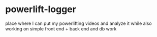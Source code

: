 # powerlift-logger
place where I can put my powerlifting videos and analyze it while also working on simple front end + back end and db work
